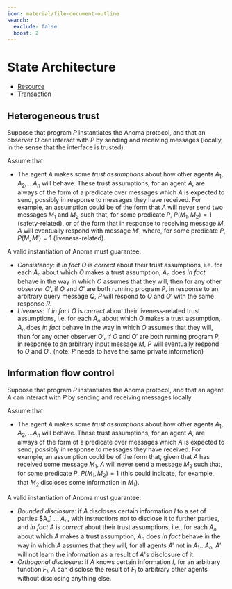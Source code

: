 ```yaml
---
icon: material/file-document-outline
search:
  exclude: false
  boost: 2
---
```


# State Architecture

- [Resource](./resource.md)
- [Transaction](./transaction.md)

## Heterogeneous trust

Suppose that program $P$ instantiates the Anoma protocol, and that an observer $O$ can interact with $P$ by sending and receiving messages (locally, in the sense that the interface is trusted).

Assume that:

- The agent $A$ makes some _trust assumptions_ about how other agents $A_1, A_2, ... A_n$ will behave. These trust assumptions, for an agent $A$, are always of the form of a predicate over messages which $A$ is expected to send, possibly in response to messages they have received. For example, an assumption could be of the form that $A$ will never send two messages $M_1$ and $M_2$ such that, for some predicate $P$, $P(M_1, M_2) = 1$ (safety-related), or of the form that in response to receiving message $M$, $A$ will eventually respond with message $M'$, where, for some predicate $P$, $P(M, M') = 1$ (liveness-related).

A valid instantiation of Anoma must guarantee:

- _Consistency_: if _in fact_ $O$ is _correct_ about their trust assumptions, i.e. for each $A_n$ about which $O$ makes a trust assumption, $A_n$ does _in fact_ behave in the way in which $O$ assumes that they will, then for any other observer $O'$, if $O$ and $O'$ are both running program $P$, in response to an arbitrary query message $Q$, $P$ will respond to $O$ and $O'$ with the same response $R$.
- _Liveness_: if _in fact_ $O$ is _correct_ about their liveness-related trust assumptions, i.e. for each $A_n$ about which $O$ makes a trust assumption, $A_n$ does _in fact_ behave in the way in which $O$ assumes that they will, then for any other observer $O'$, if $O$ and $O'$ are both running program $P$, in response to an arbitrary input message $M$, $P$ will eventually respond to $O$ and $O'$. (note: $P$ needs to have the same private information)

## Information flow control

Suppose that program $P$ instantiates the Anoma protocol, and that an agent $A$ can interact with $P$ by sending and receiving messages locally.

Assume that:

- The agent $A$ makes some _trust assumptions_ about how other agents $A_1, A_2, ... A_n$ will behave. These trust assumptions, for an agent $A$, are always of the form of a predicate over messages which $A$ is expected to send, possibly in response to messages they have received. For example, an assumption could be of the form that, given that $A$ has received some message $M_1$, $A$ will never send a message $M_2$ such that, for some predicate $P$, $P(M_1, M_2) = 1$ (this could indicate, for example, that $M_2$ discloses some information in $M_1$).

A valid instantiation of Anoma must guarantee:

- _Bounded disclosure_: if $A$ discloses certain information $I$ to a set of parties $A_1 ... $A_n$, with instructions not to disclose it to further parties, and _in fact_ $A$ is _correct_ about their trust assumptions, i.e., for each $A_n$ about which $A$ makes a trust assumption, $A_n$ does _in fact_ behave in the way in which $A$ assumes that they will, for all agents $A'$ not in $A_1 ... A_n$, $A'$ will not learn the information as a result of $A$'s disclosure of it.
- _Orthogonal disclosure_: if $A$ knows certain information $I$, for an arbitrary function $F_I$, $A$ can disclose the result of $F_I$ to arbitrary other agents without disclosing anything else.
